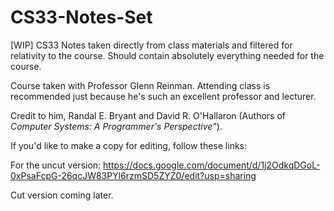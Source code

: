 # CS33-Notes-Set
[WIP] CS33 Notes taken directly from class materials and filtered for relativity to the course. Should contain absolutely everything needed for the course.

Course taken with Professor Glenn Reinman. Attending class is recommended just because he's such an excellent professor and lecturer.

Credit to him, Randal E. Bryant and David R. O'Hallaron (Authors of *Computer Systems: A Programmer's Perspective"*).


If you'd like to make a copy for editing, follow these links:

  For the uncut version: https://docs.google.com/document/d/1j2OdkqDGoL-0xPsaFcpG-26qcJW83PYl6rzmSD5ZYZ0/edit?usp=sharing
  
  Cut version coming later.
